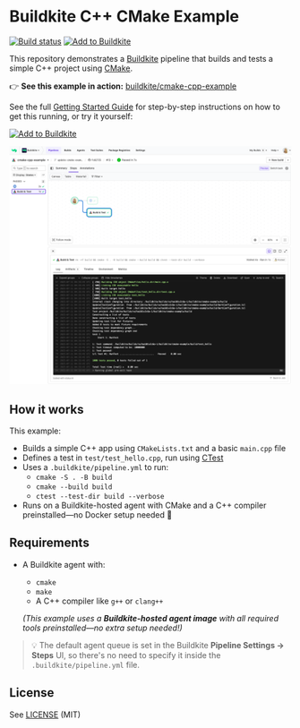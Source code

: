 # Buildkite C++ CMake Example

[![Build status](https://badge.buildkite.com/f9b46d96710d254e34229ba68bb8797d0b8f1e64ac5abfecb9.svg?branch=main)](https://buildkite.com/buildkite/cmake-cpp-example/builds/latest?branch=main)
[![Add to Buildkite](https://img.shields.io/badge/Add%20to%20Buildkite-14CC80)](https://buildkite.com/new)

This repository demonstrates a [Buildkite](https://buildkite.com/) pipeline that builds and tests a simple C++ project using [CMake](https://cmake.org/).

👉 **See this example in action:** [buildkite/cmake-cpp-example](https://buildkite.com/buildkite/cmake-cpp-example/builds/latest?branch=main)

See the full [Getting Started Guide](https://buildkite.com/docs/guides/getting-started) for step-by-step instructions on how to get this running, or try it yourself:

[![Add to Buildkite](https://buildkite.com/button.svg)](https://buildkite.com/new)

<a href="https://buildkite.com/buildkite/cmake-cpp-example/builds/latest?branch=main">
  <img width="2400" alt="Screenshot of example pipeline build page" src=".buildkite/screenshot.png" />
</a>

<!-- docs:start -->

## How it works

This example:
- Builds a simple C++ app using `CMakeLists.txt` and a basic `main.cpp` file
- Defines a test in `test/test_hello.cpp`, run using [CTest](https://cmake.org/cmake/help/latest/manual/ctest.1.html)
- Uses a `.buildkite/pipeline.yml` to run:
  - `cmake -S . -B build`
  - `cmake --build build`
  - `ctest --test-dir build --verbose`
- Runs on a Buildkite-hosted agent with CMake and a C++ compiler preinstalled—no Docker setup needed 🎉

## Requirements

- A Buildkite agent with:
  - `cmake`
  - `make`
  - A C++ compiler like `g++` or `clang++`

  _(This example uses a **Buildkite-hosted agent image** with all required tools preinstalled—no extra setup needed!)_

> 💡 The default agent queue is set in the Buildkite **Pipeline Settings → Steps** UI,
> so there's no need to specify it inside the `.buildkite/pipeline.yml` file.

<!-- docs:end -->

## License

See [LICENSE](LICENSE) (MIT)
